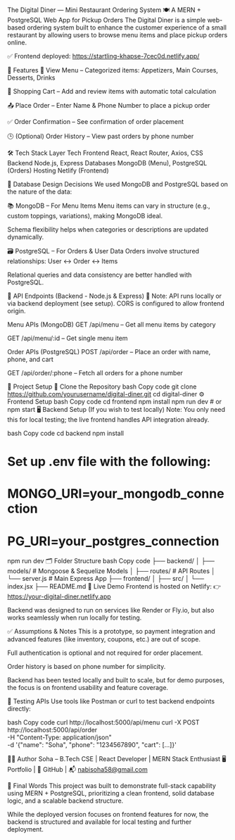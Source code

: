The Digital Diner — Mini Restaurant Ordering System
🍽 A MERN + PostgreSQL Web App for Pickup Orders
The Digital Diner is a simple web-based ordering system built to enhance the customer experience of a small restaurant by allowing users to browse menu items and place pickup orders online.

✅ Frontend deployed: https://startling-khapse-7cec0d.netlify.app/

📌 Features
🔎 View Menu – Categorized items: Appetizers, Main Courses, Desserts, Drinks

🛒 Shopping Cart – Add and review items with automatic total calculation

📤 Place Order – Enter Name & Phone Number to place a pickup order

✅ Order Confirmation – See confirmation of order placement

🕒 (Optional) Order History – View past orders by phone number

🛠️ Tech Stack
Layer	Tech
Frontend	React, React Router, Axios, CSS
Backend	Node.js, Express
Databases	MongoDB (Menu), PostgreSQL (Orders)
Hosting	Netlify (Frontend)

🧠 Database Design Decisions
We used MongoDB and PostgreSQL based on the nature of the data:

📚 MongoDB – For Menu Items
Menu items can vary in structure (e.g., custom toppings, variations), making MongoDB ideal.

Schema flexibility helps when categories or descriptions are updated dynamically.

🗃️ PostgreSQL – For Orders & User Data
Orders involve structured relationships: User ↔ Order ↔ Items

Relational queries and data consistency are better handled with PostgreSQL.

📡 API Endpoints (Backend - Node.js & Express)
📍 Note: API runs locally or via backend deployment (see setup). CORS is configured to allow frontend origin.

Menu APIs (MongoDB)
GET /api/menu – Get all menu items by category

GET /api/menu/:id – Get single menu item

Order APIs (PostgreSQL)
POST /api/order – Place an order with name, phone, and cart

GET /api/order/:phone – Fetch all orders for a phone number

🔧 Project Setup
📁 Clone the Repository
bash
Copy code
git clone https://github.com/yourusername/digital-diner.git
cd digital-diner
⚙️ Frontend Setup
bash
Copy code
cd frontend
npm install
npm run dev   # or npm start
🖥️ Backend Setup (If you wish to test locally)
Note: You only need this for local testing; the live frontend handles API integration already.

bash
Copy code
cd backend
npm install
# Set up .env file with the following:
# MONGO_URI=your_mongodb_connection
# PG_URI=your_postgres_connection
npm run dev
🗂️ Folder Structure
bash
Copy code
├── backend/
│   ├── models/       # Mongoose & Sequelize Models
│   ├── routes/       # API Routes
│   └── server.js     # Main Express App
├── frontend/
│   ├── src/
│   └── index.jsx
├── README.md
🚀 Live Demo
Frontend is hosted on Netlify:
👉 https://your-digital-diner.netlify.app

Backend was designed to run on services like Render or Fly.io, but also works seamlessly when run locally for testing.

✅ Assumptions & Notes
This is a prototype, so payment integration and advanced features (like inventory, coupons, etc.) are out of scope.

Full authentication is optional and not required for order placement.

Order history is based on phone number for simplicity.

Backend has been tested locally and built to scale, but for demo purposes, the focus is on frontend usability and feature coverage.

🧪 Testing APIs
Use tools like Postman or curl to test backend endpoints directly:

bash
Copy code
curl http://localhost:5000/api/menu
curl -X POST http://localhost:5000/api/order \
  -H "Content-Type: application/json" \
  -d '{"name": "Soha", "phone": "1234567890", "cart": [...]}'
  
👩‍💻 Author
Soha – B.Tech CSE | React Developer | MERN Stack Enthusiast
🖥 Portfolio | 🐙 GitHub | 📬 nabisoha58@gmail.com

📝 Final Words
This project was built to demonstrate full-stack capability using MERN + PostgreSQL, prioritizing a clean frontend, solid database logic, and a scalable backend structure.

While the deployed version focuses on frontend features for now, the backend is structured and available for local testing and further deployment.


